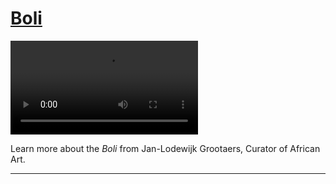 # [Boli](http://artsmia.github.io/griot/#/stories/364)

<video src='http://cdn.dx.artsmia.org/videos/Boli.m4v'></video>

<p>Learn more about the <em>Boli</em> from Jan-Lodewijk Grootaers, Curator of African Art.</p>

---
